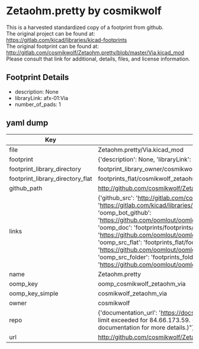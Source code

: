 # Zetaohm.pretty by cosmikwolf  
This is a harvested standardized copy of a footprint from github.  
The original project can be found at:  
https://gitlab.com/kicad/libraries/kicad-footprints  
The original footprint can be found at:
http://gitlab.com/cosmikwolf/Zetaohm.pretty/blob/master/Via.kicad_mod
Please consult that link for additional, details, files, and license information.  
## Footprint Details
* description: None  
* libraryLink: afx-01:Via  
* number_of_pads: 1  
## yaml dump  
| Key | Value |  
| --- | --- |  
| file | Zetaohm.pretty/Via.kicad_mod |  
| footprint | {'description': None, 'libraryLink': 'afx-01:Via', 'number_of_pads': 1} |  
| footprint_library_directory | footprint_library_owner/cosmikwolf_Zetaohm.pretty |  
| footprint_library_directory_flat | footprints_flat/cosmikwolf_zetaohm_via/working |  
| github_path | http://github.com/cosmikwolf/Zetaohm.pretty/blob/master/Via.kicad_mod |  
| links | {'github_src': 'http://gitlab.com/cosmikwolf/Zetaohm.pretty/blob/master/Via.kicad_mod', 'github_src_repo': 'https://gitlab.com/kicad/libraries/kicad-footprints', 'oomp_bot': 'footprints/cosmikwolf_zetaohm_via/working', 'oomp_bot_github': 'https://github.com/oomlout/oomlout_oomp_footprint_bot/tree/main/footprints/cosmikwolf_zetaohm_via/working', 'oomp_doc': 'footprints/footprints/cosmikwolf/Zetaohm/Via/working/', 'oomp_doc_github': 'https://github.com/oomlout/oomlout_oomp_footprint_doc/tree/main/footprints/footprints/cosmikwolf/Zetaohm/Via/working', 'oomp_src_flat': 'footprints_flat/footprints_flat/cosmikwolf_zetaohm_via/working', 'oomp_src_flat_github': 'https://github.com/oomlout/oomlout_oomp_footprint_src/tree/main/footprints_flat/cosmikwolf_zetaohm_via/working', 'oomp_src_folder': 'footprints_folder/footprints_folder/cosmikwolf/Zetaohm/Via/working', 'oomp_src_folder_github': 'https://github.com/oomlout/oomlout_oomp_footprint_src/tree/main/footprints_folder/cosmikwolf/Zetaohm/Via/working'} |  
| name | Zetaohm.pretty |  
| oomp_key | oomp_cosmikwolf_zetaohm_via |  
| oomp_key_simple | cosmikwolf_zetaohm_via |  
| owner | cosmikwolf |  
| repo | {'documentation_url': 'https://docs.github.com/rest/overview/resources-in-the-rest-api#rate-limiting', 'message': "API rate limit exceeded for 84.66.173.59. (But here's the good news: Authenticated requests get a higher rate limit. Check out the documentation for more details.)"} |  
| url | http://github.com/cosmikwolf/Zetaohm.pretty |  

